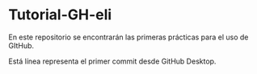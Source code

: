 # Tutorial-GH-eli
En este repositorio se encontrarán las primeras prácticas para el uso de GItHub.

Está línea representa el primer commit desde GitHub Desktop.